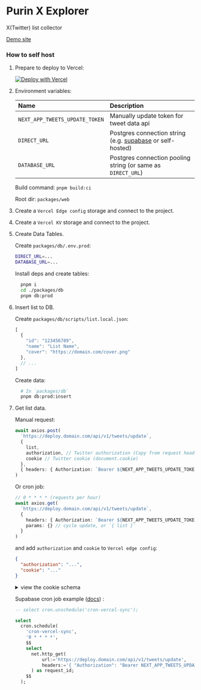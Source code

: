 # Purin X Explorer

X(Twitter) list collector

[Demo site](https://purin.sakina.moe)

### How to self host

1. Prepare to deploy to Vercel:
  
    [![Deploy with Vercel](https://vercel.com/button)](https://vercel.com/new/clone?repository-url=https%3A%2F%2Fgithub.com%2Ffz6m%2Fpurin&env=DIRECT_URL,DATABASE_URL,NEXT_APP_TWEETS_UPDATE_TOKEN&project-name=purin)

1. Environment variables:

    |Name|Description|
    |:-|:-|
    |`NEXT_APP_TWEETS_UPDATE_TOKEN`|Manually update token for tweet data api|
    |`DIRECT_URL`|Postgres connection string (e.g. [supabase](https://supabase.com/) or self-hosted)|
    |`DATABASE_URL`|Postgres connection pooling string (or same as `DIRECT_URL`)|
  
    Build command: `pnpm build:ci`

    Root dir: `packages/web`

2. Create a `Vercel Edge config` storage and connect to the project.

3. Create a `Vercel KV` storage and connect to the project.

4. Create Data Tables.

    Create `packages/db/.env.prod`:

    ```bash
    DIRECT_URL=...
    DATABASE_URL=...
    ```

    Install deps and create tables:

    ```bash
      pnpm i
      cd ./packages/db
      pnpm db:prod
    ```

5. Insert list to DB.
   
   Create `packages/db/scripts/list.local.json`:

   ```ts
   [
     {
       "id": "123456789",
       "name": "List Name",
       "cover": "https://domain.com/cover.png"
     },
     // ...
   ]
   ```

   Create data:

   ```bash
     # In `packages/db`
     pnpm db:prod:insert
   ```

6. Get list data.

   Manual request:

   ```ts
   await axios.post(
     `https://deploy.domain.com/api/v1/tweets/update`,
     { 
       list,
       authorization, // Twitter authorization (Copy from request headers / localStorage / OAuth API / etc.) 
       cookie // Twitter cookie (document.cookie)
     },
     { headers: { Authorization: `Bearer ${NEXT_APP_TWEETS_UPDATE_TOKEN}` }}
   )
   ```

   Or cron job:

   ```ts
   // 0 * * * * (requests per hour)
   await axios.get(
     `https://deploy.domain.com/api/v1/tweets/update`,
     { 
       headers: { Authorization: `Bearer ${NEXT_APP_TWEETS_UPDATE_TOKEN}` },
       params: {} // cycle update, or `{ list }`
     }
   )
   ```

   and add `authorization` and `cookie` to `Vercel edge config`:

   ```json
   {
     "authorization": "...",
     "cookie": "..."
   }
   ```

     <details>
       <summary>
         view the cookie schema
       </summary>
       <pre>[
     "kdt",
     "dnt",
     "guest_id",
     "auth_token",
     "twid",
     "ct0",
     "d_prefs",
     "lang",
     "_twitter_sess",
     "guest_id_marketing",
     "guest_id_ads",
     "personalization_id",
   ]</pre>
     </details>
     
   Supabase cron job example ([docs](https://supabase.com/docs/guides/functions/schedule-functions)) :

   ```sql
   -- select cron.unschedule('cron-vercel-sync');

   select
     cron.schedule(
       'cron-vercel-sync',
       '0 * * * *',
       $$
       select
         net.http_get(
             url:='https://deploy.domain.com/api/v1/tweets/update',
             headers:='{ "Authorization": "Bearer NEXT_APP_TWEETS_UPDATE_TOKEN" }'::jsonb
         ) as request_id;
       $$
     );
   ```
